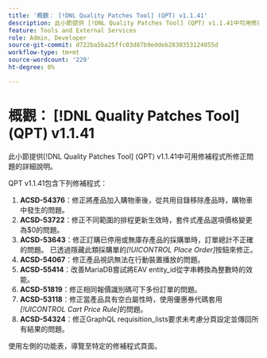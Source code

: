 ```yaml
---
title: '概觀： [!DNL Quality Patches Tool] (QPT) v1.1.41'
description: 此小節提供 [!DNL Quality Patches Tool] (QPT) v1.1.41中可用修補程式所修正問題的詳細說明。
feature: Tools and External Services
role: Admin, Developer
source-git-commit: d722ba5ba25ffc03d87b9eddeb2830353124055d
workflow-type: tm+mt
source-wordcount: '229'
ht-degree: 0%

---
```


# 概觀： [!DNL Quality Patches Tool] (QPT) v1.1.41

此小節提供[!DNL Quality Patches Tool] (QPT) v1.1.41中可用修補程式所修正問題的詳細說明。

QPT v1.1.41包含下列修補程式：

1. **ACSD-54376**：修正將產品加入購物車後，從共用目錄移除產品時，購物車中發生的問題。
1. **ACSD-53722**：修正不同範圍的排程更新生效時，套件式產品選項價格變更為$0的問題。
1. **ACSD-53643**：修正訂購已停用或無庫存產品的採購單時，訂單總計不正確的問題。 已透過隱藏此類採購單的&#x200B;*[!UICONTROL Place Order]*&#x200B;按鈕來修正。
1. **ACSD-54067**：修正產品視訊無法在行動裝置播放的問題。
1. **ACSD-55414**：改善MariaDB嘗試將EAV entity_id從字串轉換為整數時的效能。
1. **ACSD-51819**：修正相同報價識別碼可下多份訂單的問題。
1. **ACSD-53118**：修正當產品具有空白屬性時，使用優惠券代碼套用&#x200B;*[!UICONTROL Cart Price Rule]*&#x200B;的問題。
1. **ACSD-54324**：修正GraphQL requisition_lists要求未考慮分頁設定並傳回所有結果的問題。

使用左側的功能表，導覽至特定的修補程式頁面。
